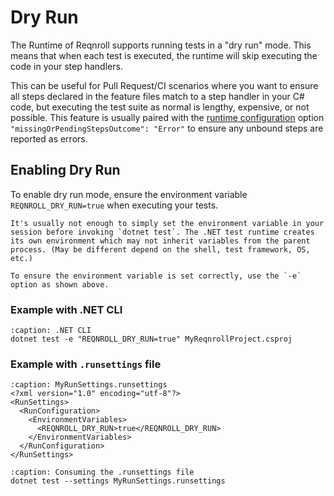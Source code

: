 # Dry Run

The Runtime of Reqnroll supports running tests in a "dry run" mode. This means that when each test is executed, the runtime will skip executing the code in your step handlers.

This can be useful for Pull Request/CI scenarios where you want to ensure all steps declared in the feature files match to a step handler in your C# code, but executing the test suite as normal is lengthy, expensive, or not possible. This feature is usually paired with the [runtime configuration](../installation/configuration.md#runtime) option `"missingOrPendingStepsOutcome": "Error"` to ensure any unbound steps are reported as errors.

## Enabling Dry Run
To enable dry run mode, ensure the environment variable `REQNROLL_DRY_RUN=true` when executing your tests.

```{note}
It's usually not enough to simply set the environment variable in your session before invoking `dotnet test`. The .NET test runtime creates its own environment which may not inherit variables from the parent process. (May be different depend on the shell, test framework, OS, etc.)

To ensure the environment variable is set correctly, use the `-e` option as shown above.
```

### Example with .NET CLI
```{code-block} pwsh
:caption: .NET CLI
dotnet test -e "REQNROLL_DRY_RUN=true" MyReqnrollProject.csproj
```

### Example with `.runsettings` file
```{code-block} xml
:caption: MyRunSettings.runsettings
<?xml version="1.0" encoding="utf-8"?>
<RunSettings>
  <RunConfiguration>
    <EnvironmentVariables>
      <REQNROLL_DRY_RUN>true</REQNROLL_DRY_RUN>
    </EnvironmentVariables>
  </RunConfiguration>
</RunSettings>
```

```{code-block} pwsh
:caption: Consuming the .runsettings file
dotnet test --settings MyRunSettings.runsettings
```